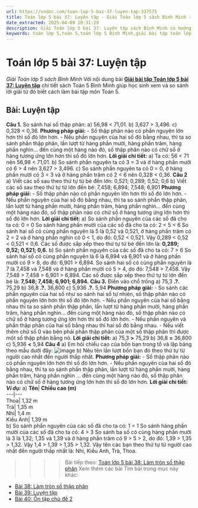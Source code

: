 ```yaml
---
url: https://vndoc.com/toan-lop-5-bai-37-luyen-tap-337575
title: Toán lớp 5 bài 37: Luyện tập - Giải Toán lớp 5 sách Bình Minh - VnDoc.com
date_extracted: 2025-04-09 10:31:29
description: Giải Toán lớp 5 bài 37: Luyện tập sách Bình Minh có hướng dẫn giải chi tiết các câu hỏi trong SGK Toán lớp 5 Bình Minh.
keywords: toán lớp 5,toán 5,toán lớp 5 Bình Minh,giải bài tập toán lớp 5 Bình Minh,giải toán lớp 5 Bình Minh,toán lớp 5 sách Bình Minh,toán 5 Bình Minh,giải sách toán lớp 5 Bình Minh,Toán lớp 5 Bài 37 Luyện tập,giải toán 5 bài 37
---
```


# Toán lớp 5 bài 37: Luyện tập
 _Giải Toán lớp 5 sách Bình Minh_
Với nội dung bài [**Giải bài tập Toán lớp 5 bài 37: Luyện tập**](<https://vndoc.com/toan-lop-5-bai-37-luyen-tap-337575>) chi tiết sách Toán 5 Bình Minh giúp học sinh xem và so sánh lời giải từ đó biết cách làm bài tập môn Toán 5.
## Bài: Luyện tập
**Câu 1.** So sánh hai số thập phân:
a\) 56,98 < 71,01.
b\) 3,627 > 3,496.
c\) 0,328 < 0,36.
**Phương pháp giải:**
\- Số thập phân nào có phần nguyên lớn hơn thì số đó lớn hơn.
\- Nếu phần nguyên của hai số đó bằng nhau, thì ta so sánh phần thập phân, lần lượt từ hàng phần mười, hàng phần trăm, hàng phần nghìn... đến cùng một hàng nào đó, số thập phân nào có chữ số ở hàng tương ứng lớn hơn thì số đó lớn hơn.
**Lời giải chi tiết:**
a\) Ta có: 56 < 71 nên 56,98 < 71,01.
b\) So sánh phần nguyên ta có 3 = 3 và ở hàng phần mười có 6 > 4 nên 3,627 > 3,496.
c\) So sánh phần nguyên ta có 0 = 0, ở hàng phần mười có 3 = 3 và ở hàng phần trăm có 2 < 6 nên 0,328 < 0,36.
**Câu 2**
a\) Viết các số sau theo thứ tự từ bé đến lớn: 0,521; 0,289; 0,52; 0,6
b\) Viết các số sau theo thứ tự từ lớn đến bé: 7,458; 6,894; 7,548; 6,901
**Phương pháp giải:**
\- Số thập phân nào có phần nguyên lớn hơn thì số đó lớn hơn.
\- Nếu phần nguyên của hai số đó bằng nhau, thì ta so sánh phần thập phân, lần lượt từ hàng phần mười, hàng phần trăm, hàng phần nghìn... đến cùng một hàng nào đó, số thập phân nào có chữ số ở hàng tương ứng lớn hơn thì số đó lớn hơn.
**Lời giải chi tiết:**
a\) So sánh phần nguyên của các số đã cho ta có: 0 = 0
So sánh hàng phần mười của các số đã cho ta có: 2 < 5 < 6
So sánh hai số có cùng phần nguyên là 5 là 0,52 và 0,521, ở hàng phần trăm có 2 = 2 và ở hàng phần nghìn có 0 < 1, do đó: 0,52 < 0,521.
Vậy 0,289 < 0,52 < 0,521 < 0,6.
Các số được sắp xếp theo thứ tự từ bé đến lớn là: **0,289; 0,52; 0,521; 0,6.**
b\) So sánh phần nguyên của các số đã cho ta có: 7 > 6
So sánh hai số có cùng phần nguyên là 6 là 6,894 và 6,901 và ở hàng phần mười có 9 > 8, do đó: 6,901 > 6,894.
So sánh hai số có cùng phần nguyên là 7 là 7,458 và 7,548 và ở hàng phần mười có 5 > 4, do đó: 7,548 > 7,458.
Vậy 7,548 > 7,458 > 6,901 > 6,894.
Các số được sắp xếp theo thứ tự từ lớn đến bé là: **7,548; 7,458; 6,901; 6,894.**
**Câu 3.** Điền vào chỗ trống
a\) 75,3 **.?.** 75,29
b\) 36,8 **.?.** 36,800
c\) 5,936 **.?.** 5,94
**Phương pháp giải:**
\- So sánh các phần nguyên của hai số như so sánh hai số tự nhiên, số thập phân nào có phần nguyên lớn hơn thì số đó lớn hơn.
\- Nếu phần nguyên của hai số bằng nhau thì ta so sánh phần thập phân, lần lượt từ hàng phần mười, hàng phần trăm, hàng phần nghìn... đến cùng một hàng nào đó, số thập phân nào có chữ số ở hàng tương ứng lớn hơn thì số đó lớn hơn.
\- Nếu phần nguyên và phần thập phân của hai số bằng nhau thì hai số đó bằng nhau.
\- Nếu viết thêm chữ số 0 vào bên phải phần thập phân của một số thập phân thì được một số thập phân bằng nó.
**Lời giải chi tiết:**
a\) 75,3 **>** 75,29
b\) 36,8 **=** 36,800
c\) 5,936 **<** 5,94
**Câu 4**
a\) Em hỏi chiều cao của bốn bạn trong tổ và lập bảng theo mẫu dưới đây:
![image](https://i.vdoc.vn/data/image/2025/03/03/2024-05-27-165057-1.png)
b\) Nêu tên lần lượt bốn bạn đó theo thứ tự từ người cao nhất đến người thấp nhất.
**Phương pháp giải:**
\- Số thập phân nào có phần nguyên lớn hơn thì số đó lớn hơn.
\- Nếu phần nguyên của hai số đó bằng nhau, thì ta so sánh phần thập phân, lần lượt từ hàng phần mười, hàng phần trăm, hàng phần nghìn ... đến cùng một hàng nào đó, số thập phân nào có chữ số ở hàng tương ứng lớn hơn thì số đó lớn hơn.
**Lời giải chi tiết:**
**_Ví dụ:_**
a\)
**Tên**| **Chiều cao \(m\)**  
---|---  
Thoa| 1,32 m  
Trà| 1,35 m  
Nhi| 1,4 m  
Kiều Anh| 1,39 m  
b\) So sánh phần nguyên của các số đã cho ta có: 1 = 1
So sánh hàng phần mười của các số đã cho ta có: 4 > 3
So sánh ba số có cùng hàng phần mười là 3 là 1,32; 1,35 và 1,39 và ở hàng phần trăm có 9 > 5 > 2, do đó: 1,39 > 1,35 > 1,32.
Vậy 1,4 > 1,39 > 1,35 > 1,32.
Vậy tên các bạn theo thứ tự từ người cao nhất đến người thấp nhất là: Nhi, Kiều Anh, Trà, Thoa.
>>>> Bài tiếp theo: [Toán lớp 5 bài 38: Làm tròn số thập phân](<https://vndoc.com/toan-lop-5-bai-38-lam-tron-so-thap-phan-337576>)
Xem thêm các bài Tìm bài trong mục này khác:
  * [Bài 38: Làm tròn số thập phân](</toan-lop-5-bai-38-lam-tron-so-thap-phan-337576>)
  * [Bài 39: Luyện tập](</toan-lop-5-bai-39-luyen-tap-337577>)
  * [Bài 40: Ôn tập chủ đề 2](</toan-lop-5-bai-40-on-tap-chu-de-2-337578>)

